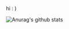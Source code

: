 hi : )

<!--[![Solved.ac 프로필](http://mazassumnida.wtf/api/generate_badge?boj=ansek217)](https://solved.ac/ansek217)-->


<!--[![Top Langs](https://github-readme-stats.vercel.app/api/top-langs/?username=dayo2n&layout=compact)](https://github.com/dayo2n/github-readme-stats)-->

![Anurag's github stats](https://github-readme-stats.vercel.app/api?username=dayo2n&show_icons=true&theme=dracula)

<!--
**dayo2n/dayo2n** is a ✨ _special_ ✨ repository because its `README.md` (this file) appears on your GitHub profile.

Here are some ideas to get you started:

- 🔭 I’m currently working on ...
- 🌱 I’m currently learning ...
- 👯 I’m looking to collaborate on ...
- 🤔 I’m looking for help with ...
- 💬 Ask me about ...
- 📫 How to reach me: ...
- 😄 Pronouns: ...
- ⚡ Fun fact: ...
-->
 
 
